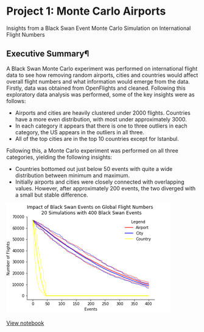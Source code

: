 # Project 1: Monte Carlo Airports

Insights from a Black Swan Event Monte Carlo Simulation on International Flight Numbers

## Executive Summary¶

A Black Swan Monte Carlo experiment was performed on international flight data to see how removing random airports, cities and countries would affect overall flight numbers and what information would emerge from the data. Firstly, data was obtained from OpenFlights and cleaned. Following this exploratory data analysis was performed, some of the key insights were as follows:

- Airports and cities are heavily clustered under 2000 flights. Countries have a more even distribution, with most under approximately 3000.
- In each category it appears that there is one to three outliers in each category, the US appears in the outliers in all three.
- All of the top cities are in the top 10 countries except for Istanbul.

Following this, a Monte Carlo experiment was performed on all three categories, yielding the following insights:

- Countries bottomed out just below 50 events with quite a wide distribution between minimum and maximum.
- Initially airports and cities were closely connected with overlapping values. However, after approximately 200 events, the two diverged with a small but stable difference.

![Output of Monte Carlo simulation](mc_model_output.png "Impact of Black Swan events on global flight numbers")

[View notebook](https://github.com/mthorp363/monte_carlo_airports/blob/master/Main.ipynb)
